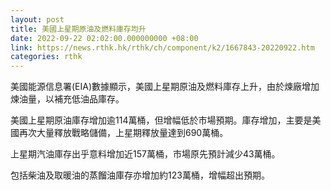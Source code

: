 ```yaml
---
layout: post
title: 美國上星期原油及燃料庫存均升
date: 2022-09-22 02:02:00.000000000 +08:00
link: https://news.rthk.hk/rthk/ch/component/k2/1667843-20220922.htm
categories: rthk
---
```


美國能源信息署(EIA)數據顯示，美國上星期原油及燃料庫存上升，由於煉廠增加煉油量，以補充低油品庫存。

美國上星期原油庫存增加逾114萬桶，但增幅低於市場預期。庫存增加，主要是美國再次大量釋放戰略儲備，上星期釋放量達到690萬桶。

上星期汽油庫存出乎意料增加近157萬桶，市場原先預計減少43萬桶。

包括柴油及取暖油的蒸餾油庫存亦增加約123萬桶，增幅超出預期。
